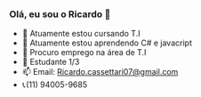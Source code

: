 ### Olá, eu sou o Ricardo 👋


- 🔭 Atuamente estou cursando T.I
- 🌱 Atuamente estou aprendendo C# e javacript
- 👯 Procuro emprego na área de T.I
- 💬 Estudante 1/3
- 📫 Email: Ricardo.cassettari07@gmail.com
- 📞 (11) 94005-9685
